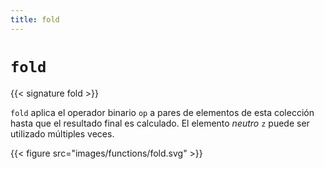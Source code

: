 ```yaml
---
title: fold
---
```


# `fold`

{{< signature fold >}}

`fold` aplica el operador binario `op` a pares de elementos de esta colección hasta que el resultado final es calculado.
El elemento _neutro_ `z` puede ser utilizado múltiples veces.

{{< figure src="images/functions/fold.svg" >}}
